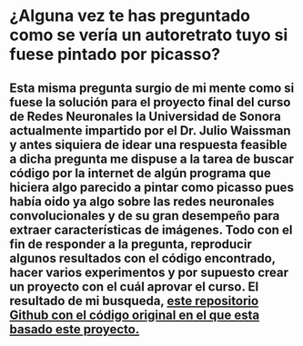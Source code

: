 # ¿Alguna vez te has preguntado como se vería un autoretrato tuyo si fuese pintado por picasso?
## Esta misma pregunta surgio de mi mente como si fuese la solución para el proyecto final del curso de Redes Neuronales la Universidad de Sonora actualmente impartido por el Dr. Julio Waissman y antes siquiera de idear una respuesta feasible a dicha pregunta me dispuse a la tarea de buscar código por la internet de algún programa que hiciera algo parecido a pintar como picasso pues había oido ya algo sobre las redes neuronales convolucionales y de su gran desempeño para extraer características de imágenes. Todo con el fin de responder a la pregunta, reproducir algunos resultados con el código encontrado, hacer varios experimentos y por supuesto crear un proyecto con el cuál aprovar el curso. El resultado de mi busqueda, [este repositorio Github con el código original en el que esta basado este proyecto.](https://github.com/gsurma/style_transfer) 
